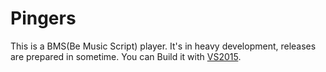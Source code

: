 # Pingers

This is a BMS(Be Music Script) player. It's in heavy development, releases are prepared in sometime.
You can Build it with [VS2015](https://www.visualstudio.com/).